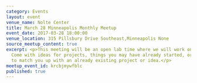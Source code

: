 ```yaml
---
category: Events
layout: event
venue_name: Nolte Center
title: March 28 Minneapolis Monthly Meetup
event_date: 2017-03-28 18:00:00
venue_location: 315 Pillsbury Drive Southeast,Minneapolis None
source_meetup_content: true
excerpt: <p>This meeting will be an open lab time where we will work on projects.
  Come with ideas for projects, things you may have already started, or we'll try
  to match you up with an already existing project or idea.</p>
meetup_event_id: krcbjmywfblc
published: true
---
```

